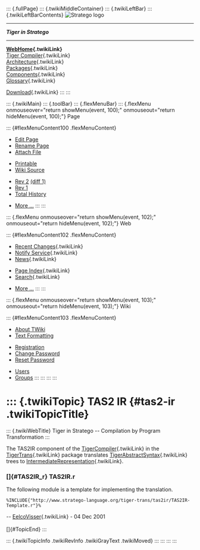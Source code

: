 ::: {.fullPage}
::: {.twikiMiddleContainer}
::: {.twikiLeftBar}
::: {.twikiLeftBarContents}
![Stratego
logo](../pub/Stratego/StrategoLogo/StrategoLogoTextlessWhite-100px.png)

------------------------------------------------------------------------

***Tiger in Stratego***

------------------------------------------------------------------------

**[WebHome](WebHome){.twikiLink}**\
[Tiger Compiler](TigerCompiler){.twikiLink}\
[Architecture](CompilerArchitecture){.twikiLink}\
[Packages](CompilerPackages){.twikiLink}\
[Components](CompilerComponent){.twikiLink}\
[Glossary](WebGlossary){.twikiLink}

[Download](DownloadAndInstallation){.twikiLink}
:::
:::

::: {.twikiMain}
::: {.toolBar}
::: {.flexMenuBar}
::: {.flexMenu onmouseover="return showMenu(event, 100);" onmouseout="return hideMenu(event, 100);"}
Page

::: {#flexMenuContent100 .flexMenuContent}
-   [Edit
    Page](http://www.program-transformation.org/edit/Tiger/TAS2IR?t=1536826702)
-   [Rename
    Page](http://www.program-transformation.org/rename/Tiger/TAS2IR)
-   [Attach
    File](http://www.program-transformation.org/attach/Tiger/TAS2IR)

<!-- -->

-   [Printable](http://www.program-transformation.org/view/Tiger/TAS2IR?skin=print.pattern)
-   [Wiki
    Source](http://www.program-transformation.org/view/Tiger/TAS2IR?skin=text&raw=on&contenttype=text/plain)

<!-- -->

-   [Rev
    2](http://www.program-transformation.org/view/Tiger/TAS2IR?rev=1.2)
    [(diff 1)](http://www.program-transformation.org/rdiff/Tiger/TAS2IR?rev1=1.2&rev2=1.1)
-   [Rev
    1](http://www.program-transformation.org/view/Tiger/TAS2IR?rev=1.1)
-   [Total
    History](http://www.program-transformation.org/rdiff/Tiger/TAS2IR)

<!-- -->

-   [More
    \...](http://www.program-transformation.org/oops/Tiger/TAS2IR?template=oopsmore&param1=1.2&param2=1.2)
:::
:::

::: {.flexMenu onmouseover="return showMenu(event, 102);" onmouseout="return hideMenu(event, 102);"}
Web

::: {#flexMenuContent102 .flexMenuContent}
-   [Recent Changes](WebChanges){.twikiLink}
-   [Notify Service](WebNotify){.twikiLink}
-   [News](WebNews){.twikiLink}

<!-- -->

-   [Page Index](WebIndex){.twikiLink}
-   [Search](WebSearch){.twikiLink}

<!-- -->

-   [More
    \...](http://www.program-transformation.org/oops/Tiger/TAS2IR?template=oopsmore&param1=1.2&param2=1.2)
:::
:::

::: {.flexMenu onmouseover="return showMenu(event, 103);" onmouseout="return hideMenu(event, 103);"}
Wiki

::: {#flexMenuContent103 .flexMenuContent}
-   [About
    TWiki](http://www.program-transformation.org/view/TWiki/WebHome)
-   [Text
    Formatting](http://www.program-transformation.org/view/TWiki/TextFormattingRules)

<!-- -->

-   [Registration](http://www.program-transformation.org/view/TWiki/TWikiRegistration)
-   [Change
    Password](http://www.program-transformation.org/view/TWiki/ChangePassword)
-   [Reset
    Password](http://www.program-transformation.org/view/TWiki/ResetPassword)

<!-- -->

-   [Users](http://www.program-transformation.org/view/Main/TWikiUsers)
-   [Groups](http://www.program-transformation.org/view/Main/TWikiGroups)
:::
:::
:::
:::

::: {.twikiTopic}
TAS2 IR {#tas2-ir .twikiTopicTitle}
=======

::: {.twikiWebTitle}
Tiger in Stratego \-- Compilation by Program Transformation
:::

The TAS2IR component of the [TigerCompiler](TigerCompiler){.twikiLink}
in the [TigerTrans](TigerTrans){.twikiLink} package translates
[TigerAbstractSyntax](http://www.program-transformation.org/Tiger/TigerAbstractSyntax){.twikiLink}
trees to
[IntermediateRepresentation](http://www.program-transformation.org/Tiger/IntermediateRepresentation){.twikiLink}.

### []{#TAS2IR_r} TAS2IR.r

The following module is a template for implementing the translation.

    %INCLUDE{"http://www.stratego-language.org/tiger-trans/tas2ir/TAS2IR-Template.r"}%

\-- [EelcoVisser](../Main/EelcoVisser){.twikiLink} - 04 Dec 2001\
\
[]{#TopicEnd}
:::

::: {.twikiTopicInfo .twikiRevInfo .twikiGrayText .twikiMoved}
:::
:::
:::
:::
